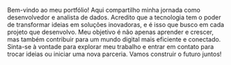 Bem-vindo ao meu portfólio! Aqui compartilho minha jornada como desenvolvedor e analista de dados. Acredito que a tecnologia tem o poder de transformar ideias em soluções inovadoras, e é isso que busco em cada projeto que desenvolvo. Meu objetivo é não apenas aprender e crescer, mas também contribuir para um mundo digital mais eficiente e conectado. Sinta-se à vontade para explorar meu trabalho e entrar em contato para trocar ideias ou iniciar uma nova parceria. Vamos construir o futuro juntos!
